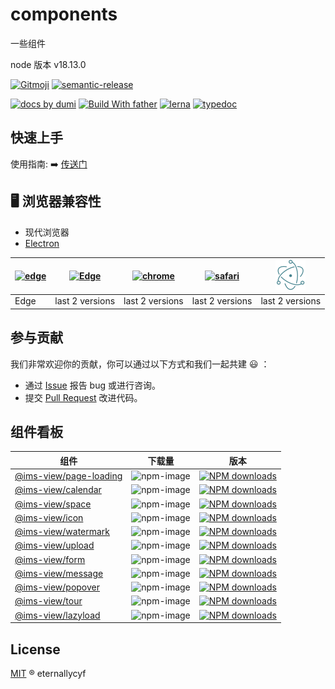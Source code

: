 # components

一些组件

node 版本 v18.13.0

[![Gitmoji][gitmoji]][gitmoji-url] [![semantic-release][semantic-release]][semantic-release-repo]

[![ docs by dumi][dumi-url]](https://d.umijs.org/) [![Build With father][father-url]](https://github.com/umijs/father/) [![lerna](https://img.shields.io/badge/maintained%20with-lerna-cc00ff.svg)][lerna-url] [![typedoc](https://img.shields.io/badge/API%20by-typedoc-9600ff.svg)](https://typedoc.org/)

<!-- umi url -->

[lerna-url]: https://lernajs.io/
[dumi-url]: https://img.shields.io/badge/docs%20by-dumi-blue
[father-url]: https://img.shields.io/badge/build%20with-father-028fe4.svg

<!-- badage url -->

[gitmoji]: https://img.shields.io/badge/Gitmoji-%20😜%20😍-FFDD67.svg
[gitmoji-url]: https://gitmoji.carloscuesta.me/
[semantic-release]: https://img.shields.io/badge/%20%20%F0%9F%93%A6%F0%9F%9A%80-semantic--release-e10079.svg
[semantic-release-repo]: https://github.com/semantic-release/semantic-release

## 快速上手

使用指南: ➡️ [传送门](https://components-eternallycyf.vercel.app/)

## 🖥 浏览器兼容性

- 现代浏览器
- [Electron](https://www.electronjs.org/)

| [![edge](https://raw.githubusercontent.com/alrra/browser-logos/master/src/edge/edge_48x48.png)](http://godban.github.io/browsers-support-badges/) | [![Edge](https://raw.githubusercontent.com/alrra/browser-logos/master/src/firefox/firefox_48x48.png)](http://godban.github.io/browsers-support-badges/) | [![chrome](https://raw.githubusercontent.com/alrra/browser-logos/master/src/chrome/chrome_48x48.png)](http://godban.github.io/browsers-support-badges/) | [![safari](https://raw.githubusercontent.com/alrra/browser-logos/master/src/safari/safari_48x48.png)](http://godban.github.io/browsers-support-badges/) | [![electron_48x48](https://raw.githubusercontent.com/alrra/browser-logos/master/src/electron/electron_48x48.png)](http://godban.github.io/browsers-support-badges/) |
| ------------------------------------------------------------------------------------------------------------------------------------------------- | ------------------------------------------------------------------------------------------------------------------------------------------------------- | ------------------------------------------------------------------------------------------------------------------------------------------------------- | ------------------------------------------------------------------------------------------------------------------------------------------------------- | ------------------------------------------------------------------------------------------------------------------------------------------------------------------- |
| Edge                                                                                                                                              | last 2 versions                                                                                                                                         | last 2 versions                                                                                                                                         | last 2 versions                                                                                                                                         | last 2 versions                                                                                                                                                     |

## 参与贡献

我们非常欢迎你的贡献，你可以通过以下方式和我们一起共建 😃 ：

- 通过 [Issue](https://github.com/eternallycyf/components/issues) 报告 bug 或进行咨询。
- 提交 [Pull Request](https://github.com/eternallycyf/components/pulls) 改进代码。

## 组件看板

| 组件                                                                           | 下载量                                                                                                              | 版本                                                                                           |
| ------------------------------------------------------------------------------ | ------------------------------------------------------------------------------------------------------------------- | ---------------------------------------------------------------------------------------------- |
| [@ims-view/page-loading](https://www.npmjs.com/package/@ims-view/page-loading) | ![npm-image](http://img.shields.io/npm/v/@ims-view/page-loading.svg?style=flat-square&color=deepgreen&label=latest) | [![NPM downloads][@ims-view/page-loading-download-image]][@ims-view/page-loading-download-url] |
| [@ims-view/calendar](https://www.npmjs.com/package/@ims-view/calendar)         | ![npm-image](http://img.shields.io/npm/v/@ims-view/calendar.svg?style=flat-square&color=deepgreen&label=latest)     | [![NPM downloads][@ims-view/calendar-download-image]][@ims-view/calendar-download-url]         |
| [@ims-view/space](https://www.npmjs.com/package/@ims-view/space)               | ![npm-image](http://img.shields.io/npm/v/@ims-view/space.svg?style=flat-square&color=deepgreen&label=latest)        | [![NPM downloads][@ims-view/space-download-image]][@ims-view/space-download-url]               |
| [@ims-view/icon](https://www.npmjs.com/package/@ims-view/icon)                 | ![npm-image](http://img.shields.io/npm/v/@ims-view/icon.svg?style=flat-square&color=deepgreen&label=latest)         | [![NPM downloads][@ims-view/icon-download-image]][@ims-view/icon-download-url]                 |
| [@ims-view/watermark](https://www.npmjs.com/package/@ims-view/watermark)       | ![npm-image](http://img.shields.io/npm/v/@ims-view/watermark.svg?style=flat-square&color=deepgreen&label=latest)    | [![NPM downloads][@ims-view/watermark-download-image]][@ims-view/watermark-download-url]       |
| [@ims-view/upload](https://www.npmjs.com/package/@ims-view/upload)             | ![npm-image](http://img.shields.io/npm/v/@ims-view/upload.svg?style=flat-square&color=deepgreen&label=latest)       | [![NPM downloads][@ims-view/upload-download-image]][@ims-view/upload-download-url]             |
| [@ims-view/form](https://www.npmjs.com/package/@ims-view/form)                 | ![npm-image](http://img.shields.io/npm/v/@ims-view/form.svg?style=flat-square&color=deepgreen&label=latest)         | [![NPM downloads][@ims-view/form-download-image]][@ims-view/form-download-url]                 |
| [@ims-view/message](https://www.npmjs.com/package/@ims-view/message)           | ![npm-image](http://img.shields.io/npm/v/@ims-view/message.svg?style=flat-square&color=deepgreen&label=latest)      | [![NPM downloads][@ims-view/message-download-image]][@ims-view/message-download-url]           |
| [@ims-view/popover](https://www.npmjs.com/package/@ims-view/popover)           | ![npm-image](http://img.shields.io/npm/v/@ims-view/popover.svg?style=flat-square&color=deepgreen&label=latest)      | [![NPM downloads][@ims-view/popover-download-image]][@ims-view/popover-download-url]           |
| [@ims-view/tour](https://www.npmjs.com/package/@ims-view/tour)                 | ![npm-image](http://img.shields.io/npm/v/@ims-view/tour.svg?style=flat-square&color=deepgreen&label=latest)         | [![NPM downloads][@ims-view/tour-download-image]][@ims-view/tour-download-url]                 |
| [@ims-view/lazyload](https://www.npmjs.com/package/@ims-view/lazyload)         | ![npm-image](http://img.shields.io/npm/v/@ims-view/lazyload.svg?style=flat-square&color=deepgreen&label=latest)     | [![NPM downloads][@ims-view/lazyload-download-image]][@ims-view/lazyload-download-url]         |

[@ims-view/page-loading-download-url]: https://npmjs.org/package/@ims-view/page-loading
[@ims-view/page-loading-download-image]: https://img.shields.io/npm/dm/@ims-view/page-loading.svg?style=flat-square
[@ims-view/calendar-download-url]: https://npmjs.org/package/@ims-view/calendar
[@ims-view/calendar-download-image]: https://img.shields.io/npm/dm/@ims-view/calendar.svg?style=flat-square
[@ims-view/space-download-url]: https://npmjs.org/package/@ims-view/space
[@ims-view/space-download-image]: https://img.shields.io/npm/dm/@ims-view/space.svg?style=flat-square
[@ims-view/icon-download-url]: https://npmjs.org/package/@ims-view/icon
[@ims-view/icon-download-image]: https://img.shields.io/npm/dm/@ims-view/icon.svg?style=flat-square
[@ims-view/watermark-download-url]: https://npmjs.org/package/@ims-view/watermark
[@ims-view/watermark-download-image]: https://img.shields.io/npm/dm/@ims-view/watermark.svg?style=flat-square
[@ims-view/upload-download-url]: https://npmjs.org/package/@ims-view/upload
[@ims-view/upload-download-image]: https://img.shields.io/npm/dm/@ims-view/upload.svg?style=flat-square
[@ims-view/form-download-url]: https://npmjs.org/package/@ims-view/form
[@ims-view/form-download-image]: https://img.shields.io/npm/dm/@ims-view/form.svg?style=flat-square
[@ims-view/message-download-url]: https://npmjs.org/package/@ims-view/message
[@ims-view/message-download-image]: https://img.shields.io/npm/dm/@ims-view/message.svg?style=flat-square
[@ims-view/popover-download-url]: https://npmjs.org/package/@ims-view/popover
[@ims-view/popover-download-image]: https://img.shields.io/npm/dm/@ims-view/popover.svg?style=flat-square
[@ims-view/tour-download-url]: https://npmjs.org/package/@ims-view/tour
[@ims-view/tour-download-image]: https://img.shields.io/npm/dm/@ims-view/tour.svg?style=flat-square
[@ims-view/lazyload-download-url]: https://npmjs.org/package/@ims-view/lazyload
[@ims-view/lazyload-download-image]: https://img.shields.io/npm/dm/@ims-view/lazyload.svg?style=flat-square

## License

[MIT](./LICENSE) ® eternallycyf
